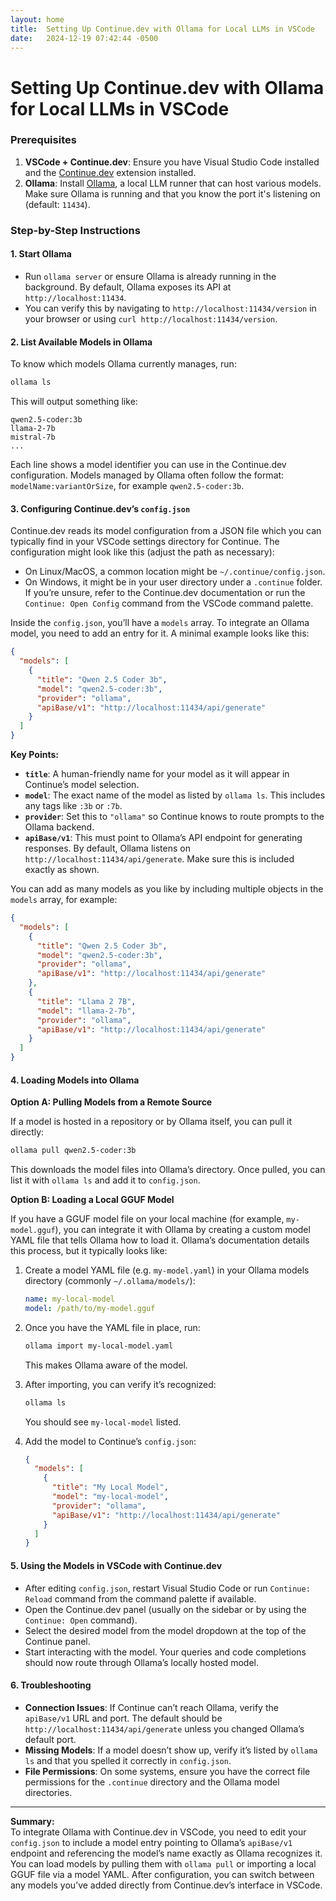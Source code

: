 ```yaml
---
layout: home
title:  Setting Up Continue.dev with Ollama for Local LLMs in VSCode
date:   2024-12-19 07:42:44 -0500
---
```


# Setting Up Continue.dev with Ollama for Local LLMs in VSCode

### Prerequisites

1. **VSCode + Continue.dev**: Ensure you have Visual Studio Code installed and the [Continue.dev](https://marketplace.visualstudio.com/items?itemName=Continue.continue) extension installed.
2. **Ollama**: Install [Ollama](https://github.com/jmorganca/ollama), a local LLM runner that can host various models. Make sure Ollama is running and that you know the port it's listening on (default: `11434`).

### Step-by-Step Instructions

#### 1. Start Ollama

- Run `ollama server` or ensure Ollama is already running in the background. By default, Ollama exposes its API at `http://localhost:11434`.
- You can verify this by navigating to `http://localhost:11434/version` in your browser or using `curl http://localhost:11434/version`.

#### 2. List Available Models in Ollama

To know which models Ollama currently manages, run:

```bash
ollama ls
```

This will output something like:

```
qwen2.5-coder:3b
llama-2-7b
mistral-7b
...
```

Each line shows a model identifier you can use in the Continue.dev configuration. Models managed by Ollama often follow the format: `modelName:variantOrSize`, for example `qwen2.5-coder:3b`.

#### 3. Configuring Continue.dev’s `config.json`

Continue.dev reads its model configuration from a JSON file which you can typically find in your VSCode settings directory for Continue. The configuration might look like this (adjust the path as necessary):

- On Linux/MacOS, a common location might be `~/.continue/config.json`.
- On Windows, it might be in your user directory under a `.continue` folder. If you’re unsure, refer to the Continue.dev documentation or run the `Continue: Open Config` command from the VSCode command palette.

Inside the `config.json`, you’ll have a `models` array. To integrate an Ollama model, you need to add an entry for it. A minimal example looks like this:

```json
{
  "models": [
    {
      "title": "Qwen 2.5 Coder 3b",
      "model": "qwen2.5-coder:3b",
      "provider": "ollama",
      "apiBase/v1": "http://localhost:11434/api/generate"
    }
  ]
}
```

**Key Points:**

- **`title`**: A human-friendly name for your model as it will appear in Continue’s model selection.
- **`model`**: The exact name of the model as listed by `ollama ls`. This includes any tags like `:3b` or `:7b`.
- **`provider`**: Set this to `"ollama"` so Continue knows to route prompts to the Ollama backend.
- **`apiBase/v1`**: This must point to Ollama’s API endpoint for generating responses. By default, Ollama listens on `http://localhost:11434/api/generate`. Make sure this is included exactly as shown.

You can add as many models as you like by including multiple objects in the `models` array, for example:

```json
{
  "models": [
    {
      "title": "Qwen 2.5 Coder 3b",
      "model": "qwen2.5-coder:3b",
      "provider": "ollama",
      "apiBase/v1": "http://localhost:11434/api/generate"
    },
    {
      "title": "Llama 2 7B",
      "model": "llama-2-7b",
      "provider": "ollama",
      "apiBase/v1": "http://localhost:11434/api/generate"
    }
  ]
}
```

#### 4. Loading Models into Ollama

**Option A: Pulling Models from a Remote Source**

If a model is hosted in a repository or by Ollama itself, you can pull it directly:

```bash
ollama pull qwen2.5-coder:3b
```

This downloads the model files into Ollama’s directory. Once pulled, you can list it with `ollama ls` and add it to `config.json`.

**Option B: Loading a Local GGUF Model**

If you have a GGUF model file on your local machine (for example, `my-model.gguf`), you can integrate it with Ollama by creating a custom model YAML file that tells Ollama how to load it. Ollama’s documentation details this process, but it typically looks like:

1. Create a model YAML file (e.g. `my-model.yaml`) in your Ollama models directory (commonly `~/.ollama/models/`):
    
    ```yaml
    name: my-local-model
    model: /path/to/my-model.gguf
    ```
    
2. Once you have the YAML file in place, run:
    
    ```bash
    ollama import my-local-model.yaml
    ```
    
    This makes Ollama aware of the model.
    
3. After importing, you can verify it’s recognized:
    
    ```bash
    ollama ls
    ```
    
    You should see `my-local-model` listed.
    
4. Add the model to Continue’s `config.json`:
    
    ```json
    {
      "models": [
        {
          "title": "My Local Model",
          "model": "my-local-model",
          "provider": "ollama",
          "apiBase/v1": "http://localhost:11434/api/generate"
        }
      ]
    }
    ```
    

#### 5. Using the Models in VSCode with Continue.dev

- After editing `config.json`, restart Visual Studio Code or run `Continue: Reload` command from the command palette if available.
- Open the Continue.dev panel (usually on the sidebar or by using the `Continue: Open` command).
- Select the desired model from the model dropdown at the top of the Continue panel.
- Start interacting with the model. Your queries and code completions should now route through Ollama’s locally hosted model.

#### 6. Troubleshooting

- **Connection Issues**: If Continue can’t reach Ollama, verify the `apiBase/v1` URL and port. The default should be `http://localhost:11434/api/generate` unless you changed Ollama’s default port.
- **Missing Models**: If a model doesn’t show up, verify it’s listed by `ollama ls` and that you spelled it correctly in `config.json`.
- **File Permissions**: On some systems, ensure you have the correct file permissions for the `.continue` directory and the Ollama model directories.

---

**Summary:**  
To integrate Ollama with Continue.dev in VSCode, you need to edit your `config.json` to include a model entry pointing to Ollama’s `apiBase/v1` endpoint and referencing the model’s name exactly as Ollama recognizes it. You can load models by pulling them with `ollama pull` or importing a local GGUF file via a model YAML. After configuration, you can switch between any models you’ve added directly from Continue.dev’s interface in VSCode.